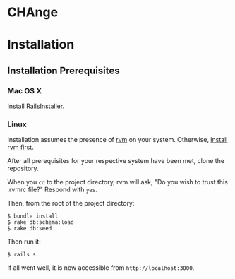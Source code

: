 # CHAnge

# Installation

## Installation Prerequisites

### Mac OS X

Install [RailsInstaller](http://railsinstaller.org/).

### Linux

Installation assumes the presence of [rvm](http://rvm.io) on your system. Otherwise, [install rvm first](https://rvm.io/rvm/install/).


After all prerequisites for your respective system have been met, clone the repository.

When you `cd` to the project directory, rvm will ask, "Do you wish to trust this .rvmrc file?" Respond with `yes`.

Then, from the root of the project directory:

    $ bundle install
    $ rake db:schema:load
    $ rake db:seed

Then run it:

    $ rails s

If all went well, it is now accessible from `http://localhost:3000`.
